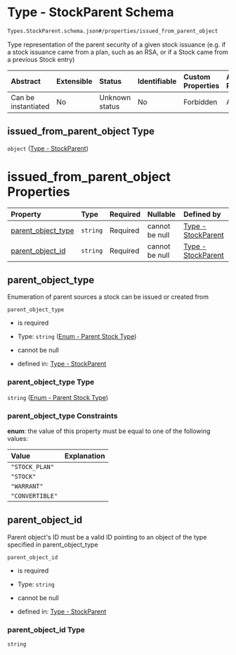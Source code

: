 # Type - StockParent Schema

```txt
Types.StockParent.schema.json#/properties/issued_from_parent_object
```

Type representation of the parent security of a given stock issuance (e.g. if a stock issuance came from a plan, such as an RSA, or if a Stock came from a previous Stock entry)

| Abstract            | Extensible | Status         | Identifiable | Custom Properties | Additional Properties | Access Restrictions | Defined In                                                                                                                |
| :------------------ | :--------- | :------------- | :----------- | :---------------- | :-------------------- | :------------------ | :------------------------------------------------------------------------------------------------------------------------ |
| Can be instantiated | No         | Unknown status | No           | Forbidden         | Allowed               | none                | [StockIssuance.schema.json*](../../schema/objects/transactions/issuance/StockIssuance.schema.json "open original schema") |

## issued_from_parent_object Type

`object` ([Type - StockParent](stockissuance-properties-type---stockparent.md))

# issued_from_parent_object Properties

| Property                                  | Type     | Required | Nullable       | Defined by                                                                                                                         |
| :---------------------------------------- | :------- | :------- | :------------- | :--------------------------------------------------------------------------------------------------------------------------------- |
| [parent_object_type](#parent_object_type) | `string` | Required | cannot be null | [Type - StockParent](stockparent-properties-enum---parent-stock-type.md "Enums.Parent.schema.json#/properties/parent_object_type") |
| [parent_object_id](#parent_object_id)     | `string` | Required | cannot be null | [Type - StockParent](stockparent-properties-parent_object_id.md "Types.StockParent.schema.json#/properties/parent_object_id")      |

## parent_object_type

Enumeration of parent sources a stock can be issued or created from

`parent_object_type`

*   is required

*   Type: `string` ([Enum - Parent Stock Type](stockparent-properties-enum---parent-stock-type.md))

*   cannot be null

*   defined in: [Type - StockParent](stockparent-properties-enum---parent-stock-type.md "Enums.Parent.schema.json#/properties/parent_object_type")

### parent_object_type Type

`string` ([Enum - Parent Stock Type](stockparent-properties-enum---parent-stock-type.md))

### parent_object_type Constraints

**enum**: the value of this property must be equal to one of the following values:

| Value           | Explanation |
| :-------------- | :---------- |
| `"STOCK_PLAN"`  |             |
| `"STOCK"`       |             |
| `"WARRANT"`     |             |
| `"CONVERTIBLE"` |             |

## parent_object_id

Parent object's ID must be a valid ID pointing to an object of the type specified in parent_object_type

`parent_object_id`

*   is required

*   Type: `string`

*   cannot be null

*   defined in: [Type - StockParent](stockparent-properties-parent_object_id.md "Types.StockParent.schema.json#/properties/parent_object_id")

### parent_object_id Type

`string`
